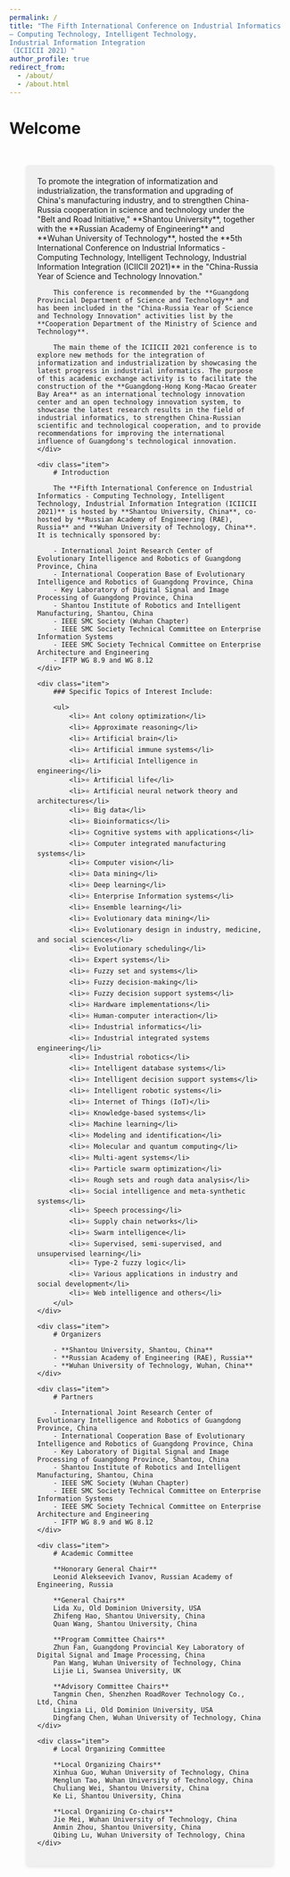 ```yaml
---
permalink: /
title: "The Fifth International Conference on Industrial Informatics  
– Computing Technology, Intelligent Technology,  
Industrial Information Integration  
（ICIICII 2021）"
author_profile: true
redirect_from: 
  - /about/
  - /about.html
---
```


<style>
/* Flexbox Container */
.container {
    display: flex;
    flex-wrap: wrap; /* 允许换行 */
    justify-content: space-between; /* 分散对齐 */
    padding: 20px; /* 内边距 */
}

/* Flexbox Item */
.item {
    flex: 1 1 300px; /* 允许伸缩，最小宽度为 300px */
    margin: 10px; /* 元素间距 */
    background-color: #f0f0f0; /* 背景色 */
    padding: 20px; /* 内边距 */
    box-shadow: 0 2px 5px rgba(0, 0, 0, 0.1); /* 阴影效果 */
    border-radius: 5px; /* 圆角效果 */
}

/* 媒体查询 */
@media (max-width: 768px) {
    .container {
        flex-direction: column; /* 小屏幕上垂直排列 */
    }
}
</style>

# Welcome

<div class="container">
    <div class="item">
        To promote the integration of informatization and industrialization, the transformation and upgrading of China's manufacturing industry, and to strengthen China-Russia cooperation in science and technology under the "Belt and Road Initiative," **Shantou University**, together with the **Russian Academy of Engineering** and **Wuhan University of Technology**, hosted the **5th International Conference on Industrial Informatics - Computing Technology, Intelligent Technology, Industrial Information Integration (ICIICII 2021)** in the "China-Russia Year of Science and Technology Innovation."

        This conference is recommended by the **Guangdong Provincial Department of Science and Technology** and has been included in the "China-Russia Year of Science and Technology Innovation" activities list by the **Cooperation Department of the Ministry of Science and Technology**.

        The main theme of the ICIICII 2021 conference is to explore new methods for the integration of informatization and industrialization by showcasing the latest progress in industrial informatics. The purpose of this academic exchange activity is to facilitate the construction of the **Guangdong-Hong Kong-Macao Greater Bay Area** as an international technology innovation center and an open technology innovation system, to showcase the latest research results in the field of industrial informatics, to strengthen China-Russian scientific and technological cooperation, and to provide recommendations for improving the international influence of Guangdong's technological innovation.
    </div>
    
    <div class="item">
        # Introduction

        The **Fifth International Conference on Industrial Informatics - Computing Technology, Intelligent Technology, Industrial Information Integration (ICIICII 2021)** is hosted by **Shantou University, China**, co-hosted by **Russian Academy of Engineering (RAE), Russia** and **Wuhan University of Technology, China**. It is technically sponsored by:

        - International Joint Research Center of Evolutionary Intelligence and Robotics of Guangdong Province, China
        - International Cooperation Base of Evolutionary Intelligence and Robotics of Guangdong Province, China
        - Key Laboratory of Digital Signal and Image Processing of Guangdong Province, China
        - Shantou Institute of Robotics and Intelligent Manufacturing, Shantou, China
        - IEEE SMC Society (Wuhan Chapter)
        - IEEE SMC Society Technical Committee on Enterprise Information Systems
        - IEEE SMC Society Technical Committee on Enterprise Architecture and Engineering
        - IFTP WG 8.9 and WG 8.12
    </div>

    <div class="item">
        ### Specific Topics of Interest Include:

        <ul>
            <li>⭐ Ant colony optimization</li>
            <li>⭐ Approximate reasoning</li>
            <li>⭐ Artificial brain</li>
            <li>⭐ Artificial immune systems</li>
            <li>⭐ Artificial Intelligence in engineering</li>
            <li>⭐ Artificial life</li>
            <li>⭐ Artificial neural network theory and architectures</li>
            <li>⭐ Big data</li>
            <li>⭐ Bioinformatics</li>
            <li>⭐ Cognitive systems with applications</li>
            <li>⭐ Computer integrated manufacturing systems</li>
            <li>⭐ Computer vision</li>
            <li>⭐ Data mining</li>
            <li>⭐ Deep learning</li>
            <li>⭐ Enterprise Information systems</li>
            <li>⭐ Ensemble learning</li>
            <li>⭐ Evolutionary data mining</li>
            <li>⭐ Evolutionary design in industry, medicine, and social sciences</li>
            <li>⭐ Evolutionary scheduling</li>
            <li>⭐ Expert systems</li>
            <li>⭐ Fuzzy set and systems</li>
            <li>⭐ Fuzzy decision-making</li>
            <li>⭐ Fuzzy decision support systems</li>
            <li>⭐ Hardware implementations</li>
            <li>⭐ Human-computer interaction</li>
            <li>⭐ Industrial informatics</li>
            <li>⭐ Industrial integrated systems engineering</li>
            <li>⭐ Industrial robotics</li>
            <li>⭐ Intelligent database systems</li>
            <li>⭐ Intelligent decision support systems</li>
            <li>⭐ Intelligent robotic systems</li>
            <li>⭐ Internet of Things (IoT)</li>
            <li>⭐ Knowledge-based systems</li>
            <li>⭐ Machine learning</li>
            <li>⭐ Modeling and identification</li>
            <li>⭐ Molecular and quantum computing</li>
            <li>⭐ Multi-agent systems</li>
            <li>⭐ Particle swarm optimization</li>
            <li>⭐ Rough sets and rough data analysis</li>
            <li>⭐ Social intelligence and meta-synthetic systems</li>
            <li>⭐ Speech processing</li>
            <li>⭐ Supply chain networks</li>
            <li>⭐ Swarm intelligence</li>
            <li>⭐ Supervised, semi-supervised, and unsupervised learning</li>
            <li>⭐ Type-2 fuzzy logic</li>
            <li>⭐ Various applications in industry and social development</li>
            <li>⭐ Web intelligence and others</li>
        </ul>
    </div>

    <div class="item">
        # Organizers

        - **Shantou University, Shantou, China**
        - **Russian Academy of Engineering (RAE), Russia**
        - **Wuhan University of Technology, Wuhan, China**
    </div>

    <div class="item">
        # Partners

        - International Joint Research Center of Evolutionary Intelligence and Robotics of Guangdong Province, China
        - International Cooperation Base of Evolutionary Intelligence and Robotics of Guangdong Province, China 
        - Key Laboratory of Digital Signal and Image Processing of Guangdong Province, Shantou, China
        - Shantou Institute of Robotics and Intelligent Manufacturing, Shantou, China
        - IEEE SMC Society (Wuhan Chapter)
        - IEEE SMC Society Technical Committee on Enterprise Information Systems
        - IEEE SMC Society Technical Committee on Enterprise Architecture and Engineering
        - IFTP WG 8.9 and WG 8.12
    </div>

    <div class="item">
        # Academic Committee

        **Honorary General Chair**  
        Leonid Alekseevich Ivanov, Russian Academy of Engineering, Russia 

        **General Chairs**  
        Lida Xu, Old Dominion University, USA  
        Zhifeng Hao, Shantou University, China  
        Quan Wang, Shantou University, China

        **Program Committee Chairs**  
        Zhun Fan, Guangdong Provincial Key Laboratory of Digital Signal and Image Processing, China  
        Pan Wang, Wuhan University of Technology, China  
        Lijie Li, Swansea University, UK

        **Advisory Committee Chairs**  
        Tangmin Chen, Shenzhen RoadRover Technology Co., Ltd, China  
        Lingxia Li, Old Dominion University, USA  
        Dingfang Chen, Wuhan University of Technology, China
    </div>

    <div class="item">
        # Local Organizing Committee

        **Local Organizing Chairs**  
        Xinhua Guo, Wuhan University of Technology, China  
        Menglun Tao, Wuhan University of Technology, China  
        Chuliang Wei, Shantou University, China  
        Ke Li, Shantou University, China

        **Local Organizing Co-chairs**  
        Jie Mei, Wuhan University of Technology, China  
        Anmin Zhou, Shantou University, China  
        Qibing Lu, Wuhan University of Technology, China
    </div>
</div>
